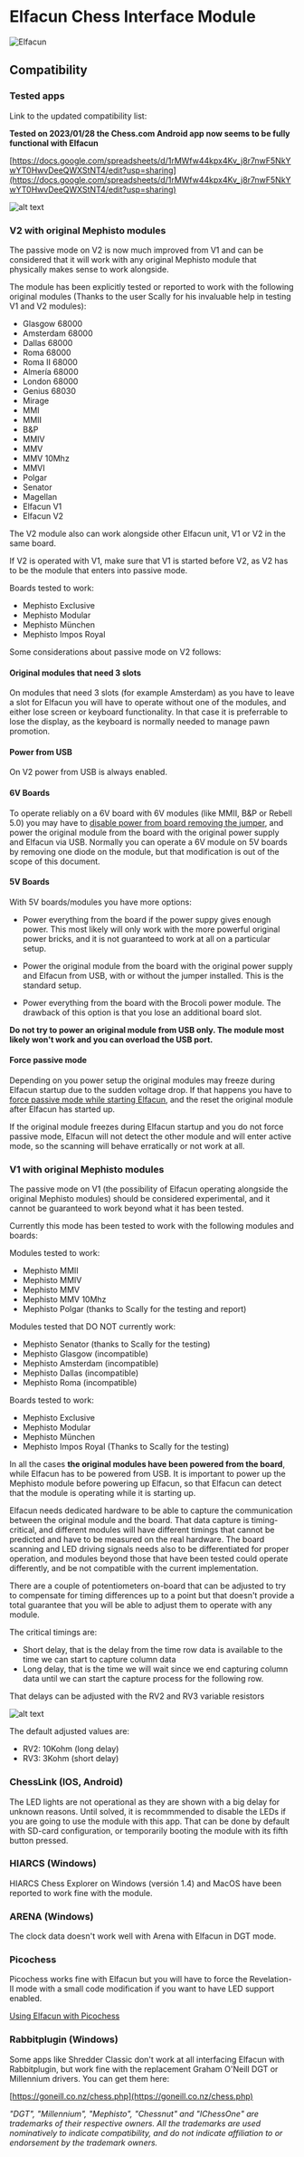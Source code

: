 # Elfacun Chess Interface Module

![Elfacun](./images/pic7.jpg)

## Compatibility

### Tested apps

Link to the updated compatibility list:

__Tested on 2023/01/28 the Chess.com Android app now seems to be fully functional with Elfacun__

[https://docs.google.com/spreadsheets/d/1rMWfw44kpx4Kv_j8r7nwF5NkYwYT0HwvDeeQWXStNT4/edit?usp=sharing](https://docs.google.com/spreadsheets/d/1rMWfw44kpx4Kv_j8r7nwF5NkYwYT0HwvDeeQWXStNT4/edit?usp=sharing)

![alt text](./images/compatibility.png)




### V2 with original Mephisto modules

The passive mode on V2 is now much improved from V1 and can be considered that it will work with any original Mephisto module that physically makes sense to work alongside.

The module has been explicitly tested or reported to work with the following original modules (Thanks to the user Scally for his invaluable help in testing V1 and V2 modules):

* Glasgow 68000
* Amsterdam 68000
* Dallas 68000
* Roma 68000
* Roma II 68000
* Almería 68000
* London 68000
* Genius 68030
* Mirage
* MMI
* MMII
* B&P
* MMIV
* MMV
* MMV 10Mhz
* MMVI
* Polgar
* Senator
* Magellan
* Elfacun V1
* Elfacun V2


The V2 module also can work alongside other Elfacun unit, V1 or V2 in the same board.

If V2 is operated with V1, make sure that V1 is started before V2, as V2 has to be the module that enters into passive mode.

Boards tested to work:

* Mephisto Exclusive
* Mephisto Modular
* Mephisto München
* Mephisto Impos Royal


Some considerations about passive mode on V2 follows:

#### Original modules that need 3 slots

On modules that need 3 slots (for example Amsterdam) as you have to leave a slot for Elfacun you will have to operate without one of the modules, and either lose screen or keyboard functionality. In that case it is preferrable to lose the display, as the keyboard is normally needed to manage pawn promotion.

#### Power from USB

On V2 power from USB is always enabled.

#### 6V Boards

To operate reliably on a 6V board with 6V modules (like MMII, B&P or Rebell 5.0) you may have to [disable power from board removing the jumper](./MANUAL.md#enable-or-disable-power-from-board), and power the original module from the board with the original power supply and Elfacun via USB. Normally you can operate a 6V module on 5V boards by removing one diode on the module, but that modification is out of the scope of this document.

#### 5V Boards

With 5V boards/modules you have more options:

* Power everything from the board if the power suppy gives enough power. This most likely will only work with the more powerful original power bricks, and it is not guaranteed to work at all on a particular setup.

* Power the original module from the board with the original power supply and Elfacun from USB, with or without the jumper installed. This is the standard setup.

* Power everything from the board with the Brocoli power module. The drawback of this option is that you lose an additional board slot.

__Do not try to power an original module from USB only. The module most likely won't work and you can overload the USB port.__

#### Force passive mode

Depending on you power setup the original modules may freeze during Elfacun startup due to the sudden voltage drop. If that happens you have to [force passive mode while starting Elfacun](./MANUAL.md#force-passive-mode), and the reset the original module after Elfacun has started up.

If the original module freezes during Elfacun startup and you do not force passive mode, Elfacun will not detect the other module and will enter active mode, so the scanning will behave erratically or not work at all.


### V1 with original Mephisto modules

The passive mode on V1 (the possibility of Elfacun operating alongside the original Mephisto modules) should be considered experimental, and it cannot be guaranteed to work beyond what it has been tested.

Currently this mode has been tested to work with the following modules and boards:

Modules tested to work:

* Mephisto MMII
* Mephisto MMIV
* Mephisto MMV
* Mephisto MMV 10Mhz
* Mephisto Polgar (thanks to Scally for the testing and report)

Modules tested that DO NOT currently work:

* Mephisto Senator (thanks to Scally for the testing)
* Mephisto Glasgow (incompatible)
* Mephisto Amsterdam (incompatible)
* Mephisto Dallas (incompatible)
* Mephisto Roma (incompatible)

Boards tested to work:

* Mephisto Exclusive
* Mephisto Modular
* Mephisto München
* Mephisto Impos Royal (Thanks to Scally for the testing)

In all the cases **the original modules have been powered from the board**, while Elfacun has to be powered from USB. It is important to power up the Mephisto module before powering up Elfacun, so that Elfacun can detect that the module is operating while it is starting up.

Elfacun needs dedicated hardware to be able to capture the communication between the original module and the board. That data capture is timing-critical, and different modules will have different timings that cannot be predicted and have to be measured on the real hardware. The board scanning and LED driving signals needs also to be differentiated for proper operation, and modules beyond those that have been tested could operate differently, and be not compatible with the current implementation.

There are a couple of potentiometers on-board that can be adjusted to try to compensate for timing differences up to a point but that doesn't provide a total guarantee that you will be able to adjust them to operate with any module.

The critical timings are:

* Short delay, that is the delay from the time row data is available to the time we can start to capture column data
* Long delay, that is the time we will wait since we end capturing column data until we can start the capture process for the following row.

That delays can be adjusted with the RV2 and RV3 variable resistors

![alt text](./images/resistors.jpeg)

The default adjusted values are:

* RV2: 10Kohm (long delay)
* RV3: 3Kohm (short delay)



### ChessLink (IOS, Android)

The LED lights are not operational as they are shown with a big delay for unknown reasons. Until solved, it is recommmended to disable the LEDs if you are going to use the module with this app. That can be done by default with SD-card configuration, or temporarily booting the module with its fifth button pressed.


### HIARCS (Windows)

HIARCS Chess Explorer on Windows (versión 1.4) and MacOS have been reported to work fine with the module.


### ARENA (Windows)

The clock data doesn't work well with Arena with Elfacun in DGT mode.


### Picochess

Picochess works fine with Elfacun but you will have to force the Revelation-II mode with a small code modification if you want to have LED support enabled.

[Using Elfacun with Picochess](MANUAL.md#using-elfacun-with-picochess)


### Rabbitplugin (Windows)

Some apps like Shredder Classic don't work at all interfacing Elfacun with Rabbitplugin, but work fine with the replacement Graham O'Neill DGT or Millennium drivers. You can get them here:

[https://goneill.co.nz/chess.php](https://goneill.co.nz/chess.php)

_"DGT", "Millennium", "Mephisto", "Chessnut" and "IChessOne" are trademarks of their respective owners.
All the trademarks are used nominatively to indicate compatibility, and do not indicate affiliation to or endorsement by the trademark owners._

